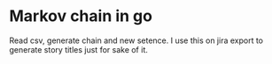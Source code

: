 # Markov chain in go

Read csv, generate chain and new setence. I use this on jira export to generate story titles just for sake of it.

